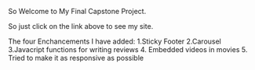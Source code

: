 So Welcome to My Final Capstone Project.

So just click on the link above to see my site.

The four Enchancements I have added:
 1.Sticky Footer
 2.Carousel 
 3.Javacript functions for writing reviews
 4. Embedded videos in movies
 5. Tried to make it as responsive as possible

